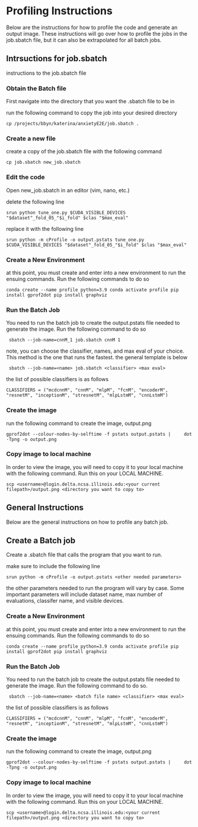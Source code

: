 # Profiling Instructions
Below are the instructions for how to profile the code and generate an output image. These instructions will go over how to profile the jobs in the job.sbatch file,
but it can also be extrapolated for all batch jobs.

## Intrsuctions for job.sbatch
instructions to the job.sbatch file
### Obtain the Batch file
First navigate into the directory that you want the .sbatch file to be in

run the following command to copy the job into your desired directory 

``cp /projects/bbyn/katerina/anxietyE2E/job.sbatch . ``

### Create a new file
create a copy of the job.sbatch file with the following command

``cp job.sbatch new_job.sbatch ``

### Edit the code
Open new_job.sbatch in an editor (vim, nano, etc.)

delete the following line

``srun python tune_one.py $CUDA_VISIBLE_DEVICES "$dataset"_fold_05_"$i_fold" $clas "$max_eval"``

replace it with the following line

``srun python -m cProfile -o output.pstats tune_one.py $CUDA_VISIBLE_DEVICES "$dataset"_fold_05_"$i_fold" $clas "$max_eval"``

### Create a New Environment
at this point, you must create and enter into a new environment to run the ensuing commands. Run the following commands to do so

``conda create --name profile python=3.9
conda activate profile
pip install gprof2dot
pip install graphviz ``

### Run the Batch Job
You need to run the batch job to create the output.pstats file needed to generate the image. Run the following command to do so

`` sbatch --job-name=cnnM_1 job.sbatch cnnM 1``

note, you can choose the classifier, names, and max eval of your choice. This method is the one that runs the fastest. the general template is below

`` sbatch --job-name=<name> job.sbatch <classifier> <max eval>``

the list of possible classifiers is as follows

``CLASSIFIERS = ("mcdcnnM", "cnnM", "mlpM", "fcnM", "encoderM", "resnetM", "inceptionM", "stresnetM", "mlpLstmM", "cnnLstmM") ``

### Create the image
run the following command to create the image, output.png

``gprof2dot --colour-nodes-by-selftime -f pstats output.pstats |     dot -Tpng -o output.png``

### Copy image to local machine
In order to view the image, you will need to copy it to your local machine with the following command. Run this on your LOCAL MACHINE.

``scp <username>@login.delta.ncsa.illinois.edu:<your current filepath>/output.png <directory you want to copy to>``

## General Instructions 
Below are the general instructions on how to profile any batch job.

## Create a Batch job
Create a .sbatch file that calls the program that you want to run. 

make sure to include the following line

``srun python -m cProfile -o output.pstats <other needed parameters>``

the other parameters needed to run the program will vary by case. Some important parameters will include dataset name, max number of evaluations, classifer name, and visible devices.

### Create a New Environment
at this point, you must create and enter into a new environment to run the ensuing commands. Run the following commands to do so

``conda create --name profile python=3.9
conda activate profile
pip install gprof2dot
pip install graphviz ``

### Run the Batch Job
You need to run the batch job to create the output.pstats file needed to generate the image. Run the following command to do so.

`` sbatch --job-name=<name> <batch file name> <classifier> <max eval>``

the list of possible classifiers is as follows

``CLASSIFIERS = ("mcdcnnM", "cnnM", "mlpM", "fcnM", "encoderM", "resnetM", "inceptionM", "stresnetM", "mlpLstmM", "cnnLstmM") ``

### Create the image
run the following command to create the image, output.png

``gprof2dot --colour-nodes-by-selftime -f pstats output.pstats |     dot -Tpng -o output.png``

### Copy image to local machine
In order to view the image, you will need to copy it to your local machine with the following command. Run this on your LOCAL MACHINE.

``scp <username>@login.delta.ncsa.illinois.edu:<your current filepath>/output.png <directory you want to copy to>``





